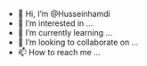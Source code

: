 - 👋 Hi, I’m @Husseinhamdi
- 👀 I’m interested in ...
- 🌱 I’m currently learning ...
- 💞️ I’m looking to collaborate on ...
- 📫 How to reach me ...

<!---
Husseinhamdi/Husseinhamdi is a ✨ special ✨ repository because its `README.md` (this file) appears on your GitHub profile.
You can click the Preview link to take a look at your changes.
--->
